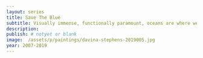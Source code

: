 ```yaml
---
layout: series
title: Save The Blue
subtitle: Visually immense, functionally paramount, oceans are where we all come from.
description:
publish: # notyet or blank
image:  /assets/p/paintings/davina-stephens-2019005.jpg
year: 2007-2019
---
```

